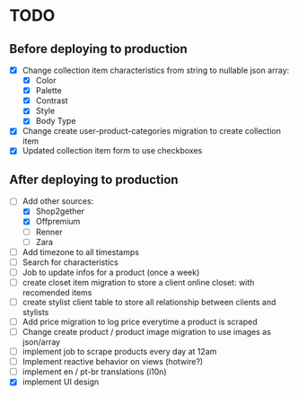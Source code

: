 # TODO

## Before deploying to production

- [x] Change collection item characteristics from string to nullable json array:
  - [x] Color
  - [x] Palette
  - [x] Contrast
  - [x] Style
  - [x] Body Type
- [x] Change create user-product-categories migration to create collection item
- [x] Updated collection item form to use checkboxes

## After deploying to production

- [ ] Add other sources:
  - [x] Shop2gether
  - [x] Offpremium
  - [ ] Renner
  - [ ] Zara
- [ ] Add timezone to all timestamps
- [ ] Search for characteristics
- [ ] Job to update infos for a product (once a week)
- [ ] create closet item migration to store a client online closet: with recomended items
- [ ] create stylist client table to store all relationship between clients and stylists
- [ ] Add price migration to log price everytime a product is scraped
- [ ] Change create product / product image migration to use images as json/array
- [ ] implement job to scrape products every day at 12am
- [ ] Implement reactive behavior on views (hotwire?)
- [ ] implement en / pt-br translations (i10n)
- [x] implement UI design
